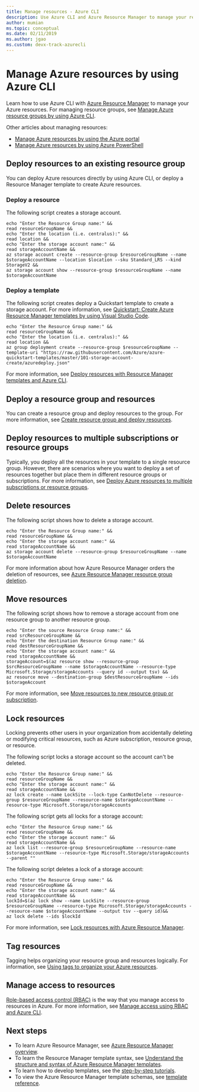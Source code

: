 ```yaml
---
title: Manage resources - Azure CLI
description: Use Azure CLI and Azure Resource Manager to manage your resources. Shows how to deploy and delete resources. 
author: mumian
ms.topic: conceptual
ms.date: 02/11/2019
ms.author: jgao 
ms.custom: devx-track-azurecli
---
```

# Manage Azure resources by using Azure CLI

Learn how to use Azure CLI with [Azure Resource Manager](overview.md) to manage your Azure resources. For managing resource groups, see [Manage Azure resource groups by using Azure CLI](manage-resource-groups-cli.md).

Other articles about managing resources:

- [Manage Azure resources by using the Azure portal](manage-resources-portal.md)
- [Manage Azure resources by using Azure PowerShell](manage-resources-powershell.md)

## Deploy resources to an existing resource group

You can deploy Azure resources directly by using Azure CLI, or deploy a Resource Manager template to create Azure resources.

### Deploy a resource

The following script creates a storage account.

```azurecli-interactive
echo "Enter the Resource Group name:" &&
read resourceGroupName &&
echo "Enter the location (i.e. centralus):" &&
read location &&
echo "Enter the storage account name:" &&
read storageAccountName &&
az storage account create --resource-group $resourceGroupName --name $storageAccountName --location $location --sku Standard_LRS --kind StorageV2 &&
az storage account show --resource-group $resourceGroupName --name $storageAccountName 
```

### Deploy a template

The following script creates deploy a Quickstart template to create a storage account. For more information, see [Quickstart: Create Azure Resource Manager templates by using Visual Studio Code](../templates/quickstart-create-templates-use-visual-studio-code.md?tabs=PowerShell).

```azurecli-interactive
echo "Enter the Resource Group name:" &&
read resourceGroupName &&
echo "Enter the location (i.e. centralus):" &&
read location &&
az group deployment create --resource-group $resourceGroupName --template-uri "https://raw.githubusercontent.com/Azure/azure-quickstart-templates/master/101-storage-account-create/azuredeploy.json"
```

For more information, see [Deploy resources with Resource Manager templates and Azure CLI](../templates/deploy-cli.md).

## Deploy a resource group and resources

You can create a resource group and deploy resources to the group. For more information, see [Create resource group and deploy resources](../templates/deploy-to-subscription.md#resource-groups).

## Deploy resources to multiple subscriptions or resource groups

Typically, you deploy all the resources in your template to a single resource group. However, there are scenarios where you want to deploy a set of resources together but place them in different resource groups or subscriptions. For more information, see [Deploy Azure resources to multiple subscriptions or resource groups](../templates/cross-scope-deployment.md).

## Delete resources

The following script shows how to delete a storage account.

```azurecli-interactive
echo "Enter the Resource Group name:" &&
read resourceGroupName &&
echo "Enter the storage account name:" &&
read storageAccountName &&
az storage account delete --resource-group $resourceGroupName --name $storageAccountName 
```

For more information about how Azure Resource Manager orders the deletion of resources, see [Azure Resource Manager resource group deletion](delete-resource-group.md).

## Move resources

The following script shows how to remove a storage account from one resource group to another resource group.

```azurecli-interactive
echo "Enter the source Resource Group name:" &&
read srcResourceGroupName &&
echo "Enter the destination Resource Group name:" &&
read destResourceGroupName &&
echo "Enter the storage account name:" &&
read storageAccountName &&
storageAccount=$(az resource show --resource-group $srcResourceGroupName --name $storageAccountName --resource-type Microsoft.Storage/storageAccounts --query id --output tsv) &&
az resource move --destination-group $destResourceGroupName --ids $storageAccount
```

For more information, see [Move resources to new resource group or subscription](move-resource-group-and-subscription.md).

## Lock resources

Locking prevents other users in your organization from accidentally deleting or modifying critical resources, such as Azure subscription, resource group, or resource. 

The following script locks a storage account so the account can't be deleted.

```azurecli-interactive
echo "Enter the Resource Group name:" &&
read resourceGroupName &&
echo "Enter the storage account name:" &&
read storageAccountName &&
az lock create --name LockSite --lock-type CanNotDelete --resource-group $resourceGroupName --resource-name $storageAccountName --resource-type Microsoft.Storage/storageAccounts 
```

The following script gets all locks for a storage account:

```azurecli-interactive
echo "Enter the Resource Group name:" &&
read resourceGroupName &&
echo "Enter the storage account name:" &&
read storageAccountName &&
az lock list --resource-group $resourceGroupName --resource-name $storageAccountName --resource-type Microsoft.Storage/storageAccounts --parent ""
```

The following script deletes a lock of a storage account:

```azurecli-interactive
echo "Enter the Resource Group name:" &&
read resourceGroupName &&
echo "Enter the storage account name:" &&
read storageAccountName &&
lockId=$(az lock show --name LockSite --resource-group $resourceGroupName --resource-type Microsoft.Storage/storageAccounts --resource-name $storageAccountName --output tsv --query id)&&
az lock delete --ids $lockId
```

For more information, see [Lock resources with Azure Resource Manager](lock-resources.md).

## Tag resources

Tagging helps organizing your resource group and resources logically. For information, see [Using tags to organize your Azure resources](tag-resources.md#azure-cli).

## Manage access to resources

[Role-based access control (RBAC)](../../role-based-access-control/overview.md) is the way that you manage access to resources in Azure. For more information, see [Manage access using RBAC and Azure CLI](../../role-based-access-control/role-assignments-cli.md).

## Next steps

- To learn Azure Resource Manager, see [Azure Resource Manager overview](overview.md).
- To learn the Resource Manager template syntax, see [Understand the structure and syntax of Azure Resource Manager templates](../templates/template-syntax.md).
- To learn how to develop templates, see the [step-by-step tutorials](../index.yml).
- To view the Azure Resource Manager template schemas, see [template reference](/azure/templates/).
